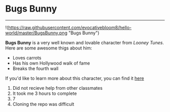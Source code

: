 # Bugs Bunny
---

!(https://raw.githubusercontent.com/evocativebloom8/hello-world/master/BugsBunny.png "Bugs Bunny")

**Bugs Bunny** is a very well known and lovable character from *Looney Tunes*. Here are some awesome thigs about him:
* Loves carrots
* Has his own Hollywood walk of fame
* Breaks the fourth wall

If you'd like to learn more about this character, you can find it [here](http://looneytunes.wikia.com/wiki/Bugs_Bunny)

1. Did not recieve help from other classmates
2. It took me 3 hours to complete
3. 7
4. Cloning the repo was difficult

